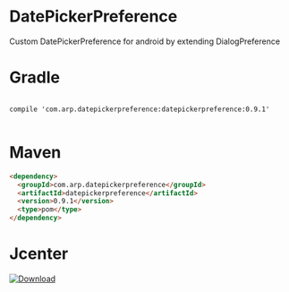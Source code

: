 # DatePickerPreference
Custom DatePickerPreference for android by extending DialogPreference

# Gradle
<code>
compile 'com.arp.datepickerpreference:datepickerpreference:0.9.1'
  </code>

# Maven
```html
<dependency>
  <groupId>com.arp.datepickerpreference</groupId>
  <artifactId>datepickerpreference</artifactId>
  <version>0.9.1</version>
  <type>pom</type>
</dependency>
```
# Jcenter

[![Download](https://api.bintray.com/packages/aswinrpillai/maven/datepickerpreference/images/download.svg?version=0.9.1)](https://bintray.com/aswinrpillai/maven/datepickerpreference/0.9.1/link)
